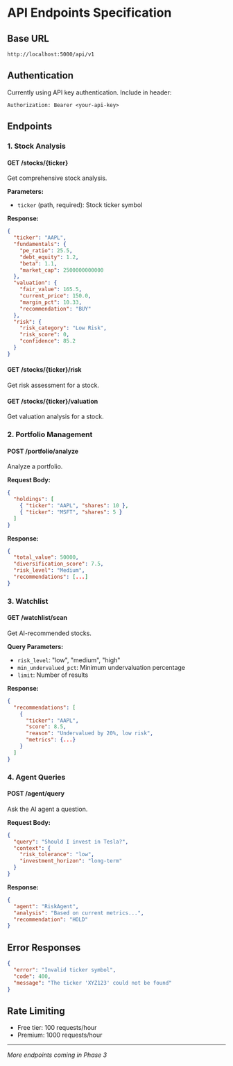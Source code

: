 # API Endpoints Specification

## Base URL

```
http://localhost:5000/api/v1
```

## Authentication

Currently using API key authentication. Include in header:

```
Authorization: Bearer <your-api-key>
```

## Endpoints

### 1. Stock Analysis

#### GET /stocks/{ticker}

Get comprehensive stock analysis.

**Parameters:**

- `ticker` (path, required): Stock ticker symbol

**Response:**

```json
{
  "ticker": "AAPL",
  "fundamentals": {
    "pe_ratio": 25.5,
    "debt_equity": 1.2,
    "beta": 1.1,
    "market_cap": 2500000000000
  },
  "valuation": {
    "fair_value": 165.5,
    "current_price": 150.0,
    "margin_pct": 10.33,
    "recommendation": "BUY"
  },
  "risk": {
    "risk_category": "Low Risk",
    "risk_score": 0,
    "confidence": 85.2
  }
}
```

#### GET /stocks/{ticker}/risk

Get risk assessment for a stock.

#### GET /stocks/{ticker}/valuation

Get valuation analysis for a stock.

### 2. Portfolio Management

#### POST /portfolio/analyze

Analyze a portfolio.

**Request Body:**

```json
{
  "holdings": [
    { "ticker": "AAPL", "shares": 10 },
    { "ticker": "MSFT", "shares": 5 }
  ]
}
```

**Response:**

```json
{
  "total_value": 50000,
  "diversification_score": 7.5,
  "risk_level": "Medium",
  "recommendations": [...]
}
```

### 3. Watchlist

#### GET /watchlist/scan

Get AI-recommended stocks.

**Query Parameters:**

- `risk_level`: "low", "medium", "high"
- `min_undervalued_pct`: Minimum undervaluation percentage
- `limit`: Number of results

**Response:**

```json
{
  "recommendations": [
    {
      "ticker": "AAPL",
      "score": 8.5,
      "reason": "Undervalued by 20%, low risk",
      "metrics": {...}
    }
  ]
}
```

### 4. Agent Queries

#### POST /agent/query

Ask the AI agent a question.

**Request Body:**

```json
{
  "query": "Should I invest in Tesla?",
  "context": {
    "risk_tolerance": "low",
    "investment_horizon": "long-term"
  }
}
```

**Response:**

```json
{
  "agent": "RiskAgent",
  "analysis": "Based on current metrics...",
  "recommendation": "HOLD"
}
```

## Error Responses

```json
{
  "error": "Invalid ticker symbol",
  "code": 400,
  "message": "The ticker 'XYZ123' could not be found"
}
```

## Rate Limiting

- Free tier: 100 requests/hour
- Premium: 1000 requests/hour

---

_More endpoints coming in Phase 3_
